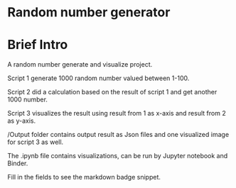# Random number generator
# Brief Intro
A random number generate and visualize project.

Script 1 generate 1000 random number valued between 1-100.

Script 2 did a calculation based on the result of script 1 and get another 1000 number. 

Script 3 visualizes the result using result from 1 as x-axis and result from 2 as y-axis.

/Output folder contains output result as Json files and one visualized image for script 3 as well.

The .ipynb file contains visualizations, can be run by Jupyter notebook and Binder.

Fill in the fields to see the markdown badge snippet.
